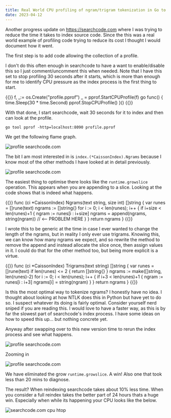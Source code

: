 ```yaml
---
title: Real World CPU profiling of ngram/trigram tokenization in Go to reduce index time in searchcode.com
date: 2023-04-12
---
```


Another progress update on <https://searchcode.com> where I was trying to reduce the time it takes to index source code. Since the this was a real world example of profiling code trying to reduce its cost I thought I would document how it went.

The first step is to add code allowing the collection of a profile.

I don't do this often enough in searchcode to have a want to enable/disable this so I just comment/uncomment this when needed. Note that I have this set to stop profiling 30 seconds after it starts, which is more than enough for me to identify CPU pressure as the index process is the first thing to start.

{{<highlight go>}}
f, _:= os.Create("profile.pprof")
_ = pprof.StartCPUProfile(f)
go func() {
 time.Sleep(30 * time.Second)
 pprof.StopCPUProfile()
}()
{{</highlight>}}

With that done, I start searchcode, wait 30 seconds for it to index and then can look at the profile.

```
go tool pprof -http=localhost:8090 profile.pprof

```

We get the following flame graph.

![profile searchcode.com](/static/profile-ngram/profile1.png)

The bit I am most interested in is `index.(*CaissonIndex).Ngrams` because I know most of the other methods I have looked at in detail previously.

![profile searchcode.com](/static/profile-ngram/profile1_1.png)

The easiest thing to optimise there looks like the `runtime.growslice` operation. This appears when you are appending to a slice. Looking at the code shows that is indeed what happens.

{{<highlight go>}}
func (ci *CaissonIndex) Ngrams(text string, size int) []string {
 var runes = []rune(text)
 ngrams := []string{}
 for i := 0; i < len(runes); i++ {
  if i+size < len(runes)+1 {
   ngram := runes[i : i+size]
   ngrams = append(ngrams, string(ngram)) // <-- PROBLEM HERE
  }
 }
 return ngrams
}
{{</highlight>}}

I wrote this to be generic at the time in case I ever wanted to change the length of the ngrams, but in reality I only ever use trigrams. Knowing this, we can know how many ngrams we expect, and so rewrite the method to remove the append and instead allocate the slice once, then assign values in it. I could do that for the other method too, but being more explicit is a virtue.

{{<highlight go>}}
func (ci *CaissonIndex) Trigrams(text string) []string {
 var runes = []rune(text)
 if len(runes) <= 2 {
  return []string{}
 }
 ngrams := make([]string, len(runes)-2)
 for i := 0; i < len(runes); i++ {
  if i+3 < len(runes)+1 {
   ngram := runes[i : i+3]
   ngrams[i] = string(ngram)
  }
 }
 return ngrams
}
{{</highlight>}}

Is this the most optimal way to tokenize ngrams? I honestly have no idea. I thought about looking at how NTLK does this in Python but have yet to do so. I suspect whatever its doing is fairly optimal. Consider yourself nerd sniped if you are reading this. I would love to have a faster way, as this is by far the slowest part of searchcode's index process. I have some ideas on how to speed this up... but nothing concrete yet.

Anyway after swapping over to this new version time to rerun the index process and see what happens.

![profile searchcode.com](/static/profile-ngram/profile2.png)

Zooming in

![profile searchcode.com](/static/profile-ngram/profile2_1.png)

We have eliminated the grow `runtime.growslice`. A win! Also one that took less than 20 mins to diagnose.

The result? When reindexing searchcode takes about 10% less time. When you consider a full reindex takes the better part of 24 hours thats a huge win. Especially when while its happening your CPU looks like the below.

![searchcode.com cpu htop](/static/profile-ngram/searchcode_cpu.png)
